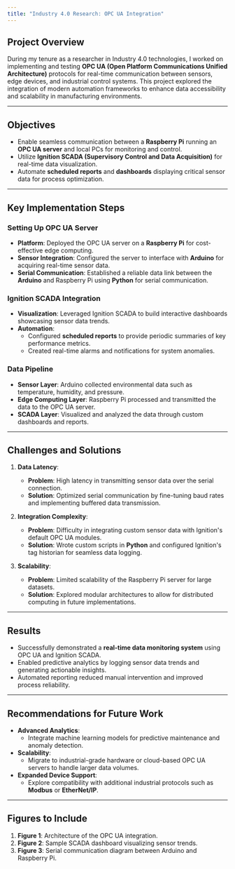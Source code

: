 ```yaml
---
title: "Industry 4.0 Research: OPC UA Integration"
---
```


## Project Overview

During my tenure as a researcher in Industry 4.0 technologies, I worked on implementing and testing **OPC UA (Open Platform Communications Unified Architecture)** protocols for real-time communication between sensors, edge devices, and industrial control systems. This project explored the integration of modern automation frameworks to enhance data accessibility and scalability in manufacturing environments.

---

## Objectives

- Enable seamless communication between a **Raspberry Pi** running an **OPC UA server** and local PCs for monitoring and control.
- Utilize **Ignition SCADA (Supervisory Control and Data Acquisition)** for real-time data visualization.
- Automate **scheduled reports** and **dashboards** displaying critical sensor data for process optimization.

---

## Key Implementation Steps

### Setting Up OPC UA Server
- **Platform**: Deployed the OPC UA server on a **Raspberry Pi** for cost-effective edge computing.
- **Sensor Integration**: Configured the server to interface with **Arduino** for acquiring real-time sensor data.
- **Serial Communication**: Established a reliable data link between the **Arduino** and Raspberry Pi using **Python** for serial communication.

### Ignition SCADA Integration
- **Visualization**: Leveraged Ignition SCADA to build interactive dashboards showcasing sensor data trends.
- **Automation**:
  - Configured **scheduled reports** to provide periodic summaries of key performance metrics.
  - Created real-time alarms and notifications for system anomalies.

### Data Pipeline
- **Sensor Layer**: Arduino collected environmental data such as temperature, humidity, and pressure.
- **Edge Computing Layer**: Raspberry Pi processed and transmitted the data to the OPC UA server.
- **SCADA Layer**: Visualized and analyzed the data through custom dashboards and reports.

---

## Challenges and Solutions

1. **Data Latency**:
   - **Problem**: High latency in transmitting sensor data over the serial connection.
   - **Solution**: Optimized serial communication by fine-tuning baud rates and implementing buffered data transmission.

2. **Integration Complexity**:
   - **Problem**: Difficulty in integrating custom sensor data with Ignition's default OPC UA modules.
   - **Solution**: Wrote custom scripts in **Python** and configured Ignition's tag historian for seamless data logging.

3. **Scalability**:
   - **Problem**: Limited scalability of the Raspberry Pi server for large datasets.
   - **Solution**: Explored modular architectures to allow for distributed computing in future implementations.

---

## Results

- Successfully demonstrated a **real-time data monitoring system** using OPC UA and Ignition SCADA.
- Enabled predictive analytics by logging sensor data trends and generating actionable insights.
- Automated reporting reduced manual intervention and improved process reliability.

---

## Recommendations for Future Work

- **Advanced Analytics**:
  - Integrate machine learning models for predictive maintenance and anomaly detection.
- **Scalability**:
  - Migrate to industrial-grade hardware or cloud-based OPC UA servers to handle larger data volumes.
- **Expanded Device Support**:
  - Explore compatibility with additional industrial protocols such as **Modbus** or **EtherNet/IP**.

---

## Figures to Include

1. **Figure 1**: Architecture of the OPC UA integration.
2. **Figure 2**: Sample SCADA dashboard visualizing sensor trends.
3. **Figure 3**: Serial communication diagram between Arduino and Raspberry Pi.
